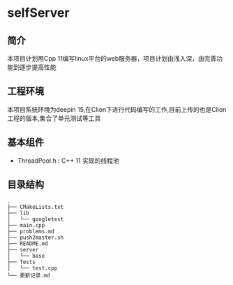 # selfServer
## 简介
本项目计划用Cpp 11编写linux平台的web服务器，项目计划由浅入深，由完善功能到逐步提高性能

## 工程环境
本项目系统环境为deepin 15,在Clion下进行代码编写的工作,目前上传的也是Clion工程的版本,集合了单元测试等工具

## 基本组件
- ThreadPool.h : C++ 11 实现的线程池


## 目录结构
    .
    ├── CMakeLists.txt  
    ├── lib			
    │   └── googletest
    ├── main.cpp
    ├── problems.md
    ├── push2master.sh
    ├── README.md
    ├── server
    │   └── base
    ├── Tests
    │   └── test.cpp
    └── 更新记录.md

